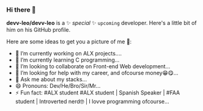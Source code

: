 ### Hi there 👋

**devv-leo/devv-leo** is a ✨ _special_ ✨ `upcoming` developer. Here's a little bit of him on his GitHub profile.

Here are some ideas to get you a picture of me 💃:

- 🔭 I’m currently working on ALX projects....
- 🌱 I’m currently learning C programming...
- 👯 I’m looking to collaborate on Front-end Web development...
- 🤔 I’m looking for help with my career, and ofcourse money😁😋...
- 💬 Ask me about my stacks...<!-- - 📫 How to reach me: https://twitter.com/dev_leoo https://instagram.com/dev_looo -->
- 😄 Pronouns: Dev/He/Bro/Sir/Mr...
- ⚡ Fun fact: #ALX student #ALX student | Spanish Speaker | #FAA student | Introverted nerd🤓 | I lovve programming ofcourse...
